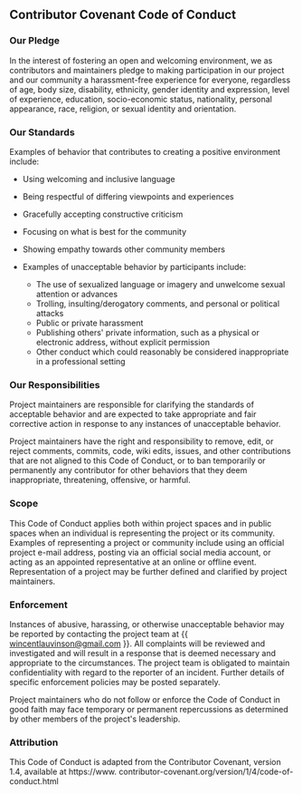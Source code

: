 ## Contributor Covenant Code of Conduct
### Our Pledge
In the interest of fostering an open and welcoming environment, we as contributors and maintainers pledge to making 
participation in our project and our community a harassment-free experience for everyone, regardless of age, body 
size, disability, ethnicity, gender identity and expression, level of experience, education, socio-economic status, 
nationality, personal appearance, race, religion, or sexual identity and orientation.   

### Our Standards
Examples of behavior that contributes to creating a positive environment include:

- Using welcoming and inclusive language
- Being respectful of differing viewpoints and experiences
- Gracefully accepting constructive criticism
- Focusing on what is best for the community
- Showing empathy towards other community members
- Examples of unacceptable behavior by participants include:

  - The use of sexualized language or imagery and unwelcome sexual attention or advances
  - Trolling, insulting/derogatory comments, and personal or political attacks
  - Public or private harassment
  - Publishing others' private information, such as a physical or electronic address, without explicit permission
  - Other conduct which could reasonably be considered inappropriate in a professional setting
  
### Our Responsibilities
Project maintainers are responsible for clarifying the standards of acceptable behavior and are expected to take 
appropriate and fair corrective action in response to any instances of unacceptable behavior.  

Project maintainers have the right and responsibility to remove, edit, or reject comments, commits, code, wiki edits,
issues, and other contributions that are not aligned to this Code of Conduct, or to ban temporarily or permanently 
any contributor for other behaviors that they deem inappropriate, threatening, offensive, or harmful.  

### Scope
This Code of Conduct applies both within project spaces and in public spaces when an individual is representing the 
project or its community. Examples of representing a project or community include using an official project e-mail 
address, posting via an official social media account, or acting as an appointed representative at an online or 
offline event. Representation of a project may be further defined and clarified by project maintainers.   
 
### Enforcement
Instances of abusive, harassing, or otherwise unacceptable behavior may be reported by contacting the project team 
at {{ wincentlauvinson@gmail.com }}. All complaints will be reviewed and investigated and will result in a response 
that is deemed 
necessary and appropriate to the circumstances. The project team is obligated to maintain confidentiality with 
regard to the reporter of an incident. Further details of specific enforcement policies may be posted separately.   

Project maintainers who do not follow or enforce the Code of Conduct in good faith may face temporary or permanent 
repercussions as determined by other members of the project's leadership. 

### Attribution
This Code of Conduct is adapted from the Contributor Covenant, version 1.4, available at https://www.
contributor-covenant.org/version/1/4/code-of-conduct.html 
